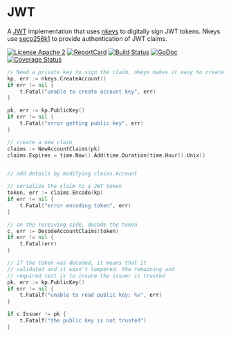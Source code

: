 # JWT
A [JWT](https://jwt.io/) implementation that uses [nkeys](https://github.com/nats-io/nkeys) to digitally sign JWT tokens.
Nkeys use [secp256k1](https://pkg.go.dev/github.com/ethereum/go-ethereum/crypto) to provide authentication of JWT claims.


[![License Apache 2](https://img.shields.io/badge/License-Apache2-blue.svg)](https://www.apache.org/licenses/LICENSE-2.0)
[![ReportCard](https://goreportcard.com/badge/github.com/nats-io/jwt)](https://goreportcard.com/report/nats-io/jwt)
[![Build Status](https://travis-ci.com/nats-io/jwt.svg?branch=master)](https://travis-ci.com/github/nats-io/jwt)
[![GoDoc](https://godoc.org/github.com/nats-io/jwt?status.png)](https://godoc.org/github.com/nats-io/jwt)
[![Coverage Status](https://coveralls.io/repos/github/nats-io/jwt/badge.svg?branch=master&t=NmEFup)](https://coveralls.io/github/nats-io/jwt?branch=master)

```go
// Need a private key to sign the claim, nkeys makes it easy to create
kp, err := nkeys.CreateAccount()
if err != nil {
    t.Fatal("unable to create account key", err)
}

pk, err := kp.PublicKey()
if err != nil {
	t.Fatal("error getting public key", err)
}

// create a new claim
claims := NewAccountClaims(pk)
claims.Expires = time.Now().Add(time.Duration(time.Hour)).Unix()


// add details by modifying claims.Account

// serialize the claim to a JWT token
token, err := claims.Encode(kp)
if err != nil {
    t.Fatal("error encoding token", err)
}

// on the receiving side, decode the token
c, err := DecodeAccountClaims(token)
if err != nil {
    t.Fatal(err)
}

// if the token was decoded, it means that it
// validated and it wasn't tampered. the remaining and
// required test is to insure the issuer is trusted
pk, err := kp.PublicKey()
if err != nil {
    t.Fatalf("unable to read public key: %v", err)
}

if c.Issuer != pk {
    t.Fatalf("the public key is not trusted")
}
```